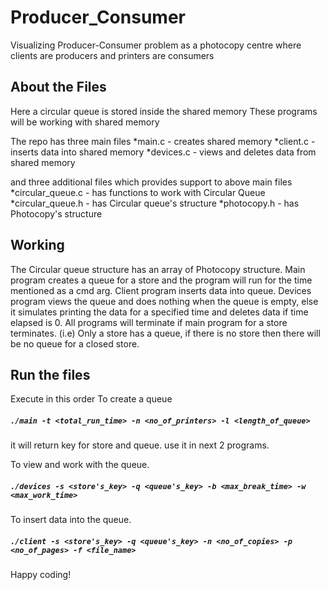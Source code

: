 # Producer_Consumer
Visualizing Producer-Consumer problem as a photocopy centre where clients are producers and printers are consumers

## About the Files
Here a circular queue is stored inside the shared memory
These programs will be working with shared memory

The repo has three main files
*main.c     - creates shared memory
*client.c   - inserts data into shared memory
*devices.c  - views and deletes data from shared memory

and three additional files which provides support to above main files
*circular_queue.c   - has functions to work with Circular Queue
*circular_queue.h   - has Circular queue's structure
*photocopy.h        - has Photocopy's structure

## Working
 The Circular queue structure has an array of Photocopy structure.
 Main program creates a queue for a store and the program will run for the time mentioned as a cmd arg.
 Client program inserts data into queue.
 Devices program views the queue and does nothing when the queue is empty, else it simulates printing the data for a specified time and deletes data if time elapsed is 0.
 All programs will terminate if main program for a store terminates.
 (i.e) Only a store has a queue, if there is no store then there will be no queue for a closed store.
 
## Run the files
 Execute in this order
 To create a queue
 ##### `./main -t <total_run_time> -n <no_of_printers> -l <length_of_queue>`
 it will return key for store and queue.
 use it in next 2 programs.
 
 To view and work with the queue.
 ##### `./devices -s <store's_key> -q <queue's_key> -b <max_break_time> -w <max_work_time> `
 
 To insert data into the queue.
 ##### `./client -s <store's_key> -q <queue's_key> -n <no_of_copies> -p <no_of_pages> -f <file_name> `
 
 Happy coding!
